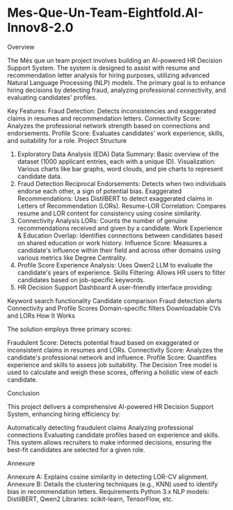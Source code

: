 # Mes-Que-Un-Team-Eightfold.AI-Innov8-2.0
Overview

The Més que un team project involves building an AI-powered HR Decision Support System. The system is designed to assist with resume and recommendation letter analysis for hiring purposes, utilizing advanced Natural Language Processing (NLP) models. The primary goal is to enhance hiring decisions by detecting fraud, analyzing professional connectivity, and evaluating candidates' profiles.

Key Features:
Fraud Detection: Detects inconsistencies and exaggerated claims in resumes and recommendation letters.
Connectivity Score: Analyzes the professional network strength based on connections and endorsements.
Profile Score: Evaluates candidates' work experience, skills, and suitability for a role.
Project Structure

1. Exploratory Data Analysis (EDA)
Data Summary: Basic overview of the dataset (1000 applicant entries, each with a unique ID).
Visualization: Various charts like bar graphs, word clouds, and pie charts to represent candidate data.
2. Fraud Detection
Reciprocal Endorsements: Detects when two individuals endorse each other, a sign of potential bias.
Exaggerated Recommendations: Uses DistilBERT to detect exaggerated claims in Letters of Recommendation (LORs).
Resume-LOR Correlation: Compares resume and LOR content for consistency using cosine similarity.
3. Connectivity Analysis
LORs: Counts the number of genuine recommendations received and given by a candidate.
Work Experience & Education Overlap: Identifies connections between candidates based on shared education or work history.
Influence Score: Measures a candidate's influence within their field and across other domains using various metrics like Degree Centrality.
4. Profile Score
Experience Analysis: Uses Qwen2 LLM to evaluate the candidate's years of experience.
Skills Filtering: Allows HR users to filter candidates based on job-specific keywords.
5. HR Decision Support Dashboard
A user-friendly interface providing:

Keyword search functionality
Candidate comparison
Fraud detection alerts
Connectivity and Profile Scores
Domain-specific filters
Downloadable CVs and LORs
How It Works

The solution employs three primary scores:

Fraudulent Score: Detects potential fraud based on exaggerated or inconsistent claims in resumes and LORs.
Connectivity Score: Analyzes the candidate's professional network and influence.
Profile Score: Quantifies experience and skills to assess job suitability.
The Decision Tree model is used to calculate and weigh these scores, offering a holistic view of each candidate.

Conclusion

This project delivers a comprehensive AI-powered HR Decision Support System, enhancing hiring efficiency by:

Automatically detecting fraudulent claims
Analyzing professional connections
Evaluating candidate profiles based on experience and skills.
This system allows recruiters to make informed decisions, ensuring the best-fit candidates are selected for a given role.

Annexure

Annexure A: Explains cosine similarity in detecting LOR-CV alignment.
Annexure B: Details the clustering techniques (e.g., KNN) used to identify bias in recommendation letters.
Requirements
Python 3.x
NLP models: DistilBERT, Qwen2
Libraries: scikit-learn, TensorFlow, etc.







